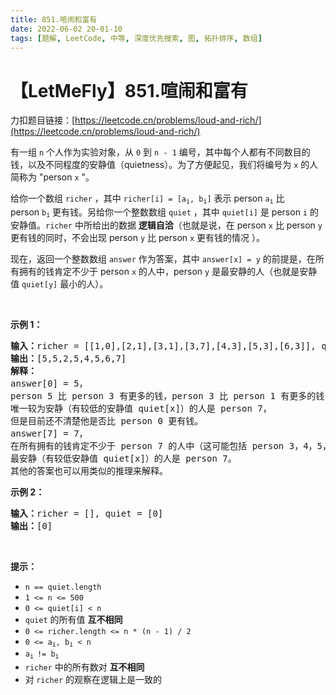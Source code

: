 ```yaml
---
title: 851.喧闹和富有
date: 2022-06-02 20-01-10
tags: [题解, LeetCode, 中等, 深度优先搜索, 图, 拓扑排序, 数组]
---
```


# 【LetMeFly】851.喧闹和富有

力扣题目链接：[https://leetcode.cn/problems/loud-and-rich/](https://leetcode.cn/problems/loud-and-rich/)

<p>有一组 <code>n</code> 个人作为实验对象，从 <code>0</code> 到 <code>n - 1</code> 编号，其中每个人都有不同数目的钱，以及不同程度的安静值（quietness）。为了方便起见，我们将编号为&nbsp;<code>x</code>&nbsp;的人简称为 "person&nbsp;<code>x</code>&nbsp;"。</p>

<p>给你一个数组 <code>richer</code> ，其中 <code>richer[i] = [a<sub>i</sub>, b<sub>i</sub>]</code> 表示 person&nbsp;<code>a<sub>i</sub></code>&nbsp;比 person&nbsp;<code>b<sub>i</sub></code>&nbsp;更有钱。另给你一个整数数组 <code>quiet</code> ，其中&nbsp;<code>quiet[i]</code> 是 person <code>i</code> 的安静值。<code>richer</code> 中所给出的数据 <strong>逻辑自洽</strong>（也就是说，在 person <code>x</code> 比 person <code>y</code> 更有钱的同时，不会出现 person <code>y</code> 比 person <code>x</code> 更有钱的情况 ）。</p>

<p>现在，返回一个整数数组 <code>answer</code> 作为答案，其中&nbsp;<code>answer[x] = y</code>&nbsp;的前提是，在所有拥有的钱肯定不少于&nbsp;person&nbsp;<code>x</code>&nbsp;的人中，person&nbsp;<code>y</code>&nbsp;是最安静的人（也就是安静值&nbsp;<code>quiet[y]</code>&nbsp;最小的人）。</p>

<p>&nbsp;</p>

<p><strong>示例 1：</strong></p>

<pre>
<strong>输入：</strong>richer = [[1,0],[2,1],[3,1],[3,7],[4,3],[5,3],[6,3]], quiet = [3,2,5,4,6,1,7,0]
<strong>输出：</strong>[5,5,2,5,4,5,6,7]
<strong>解释： </strong>
answer[0] = 5，
person 5 比 person 3 有更多的钱，person 3 比 person 1 有更多的钱，person 1 比 person 0 有更多的钱。
唯一较为安静（有较低的安静值 quiet[x]）的人是 person 7，
但是目前还不清楚他是否比 person 0 更有钱。
answer[7] = 7，
在所有拥有的钱肯定不少于 person 7 的人中（这可能包括 person 3，4，5，6 以及 7），
最安静（有较低安静值 quiet[x]）的人是 person 7。
其他的答案也可以用类似的推理来解释。
</pre>

<p><strong>示例 2：</strong></p>

<pre>
<strong>输入：</strong>richer = [], quiet = [0]
<strong>输出：</strong>[0]
</pre>
&nbsp;

<p><strong>提示：</strong></p>

<ul>
	<li><code>n == quiet.length</code></li>
	<li><code>1 &lt;= n &lt;= 500</code></li>
	<li><code>0 &lt;= quiet[i] &lt; n</code></li>
	<li><code>quiet</code> 的所有值 <strong>互不相同</strong></li>
	<li><code>0 &lt;= richer.length &lt;= n * (n - 1) / 2</code></li>
	<li><code>0 &lt;= a<sub>i</sub>, b<sub>i</sub> &lt; n</code></li>
	<li><code>a<sub>i </sub>!= b<sub>i</sub></code></li>
	<li><code>richer</code> 中的所有数对 <strong>互不相同</strong></li>
	<li>对<strong> </strong><code>richer</code> 的观察在逻辑上是一致的</li>
</ul>


    